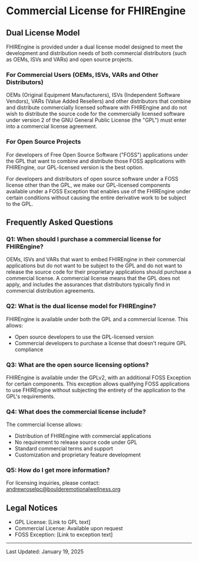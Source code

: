 # Commercial License for FHIREngine

## Dual License Model

FHIREngine is provided under a dual license model designed to meet the development and distribution needs of both commercial distributors (such as OEMs, ISVs and VARs) and open source projects.

### For Commercial Users (OEMs, ISVs, VARs and Other Distributors)
OEMs (Original Equipment Manufacturers), ISVs (Independent Software Vendors), VARs (Value Added Resellers) and other distributors that combine and distribute commercially licensed software with FHIREngine and do not wish to distribute the source code for the commercially licensed software under version 2 of the GNU General Public License (the "GPL") must enter into a commercial license agreement.

### For Open Source Projects
For developers of Free Open Source Software ("FOSS") applications under the GPL that want to combine and distribute those FOSS applications with FHIREngine, our GPL-licensed version is the best option.

For developers and distributors of open source software under a FOSS license other than the GPL, we make our GPL-licensed components available under a FOSS Exception that enables use of the FHIREngine under certain conditions without causing the entire derivative work to be subject to the GPL.

## Frequently Asked Questions

### Q1: When should I purchase a commercial license for FHIREngine?
OEMs, ISVs and VARs that want to embed FHIREngine in their commercial applications but do not want to be subject to the GPL and do not want to release the source code for their proprietary applications should purchase a commercial license. A commercial license means that the GPL does not apply, and includes the assurances that distributors typically find in commercial distribution agreements.

### Q2: What is the dual license model for FHIREngine?
FHIREngine is available under both the GPL and a commercial license. This allows:
- Open source developers to use the GPL-licensed version
- Commercial developers to purchase a license that doesn't require GPL compliance

### Q3: What are the open source licensing options?
FHIREngine is available under the GPLv2, with an additional FOSS Exception for certain components. This exception allows qualifying FOSS applications to use FHIREngine without subjecting the entirety of the application to the GPL's requirements.

### Q4: What does the commercial license include?
The commercial license allows:
- Distribution of FHIREngine with commercial applications
- No requirement to release source code under GPL
- Standard commercial terms and support
- Customization and proprietary feature development

### Q5: How do I get more information?
For licensing inquiries, please contact: andrewroselpc@boulderemotionalwellness.org

## Legal Notices
- GPL License: [Link to GPL text]
- Commercial License: Available upon request
- FOSS Exception: [Link to exception text]

---
Last Updated: January 19, 2025
